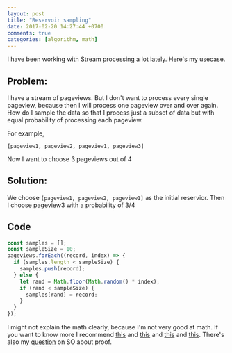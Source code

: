 ```yaml
---
layout: post
title: "Reservoir sampling"
date: 2017-02-20 14:27:44 +0700
comments: true
categories: [algorithm, math]
---
```


I have been working with Stream processing a lot lately. Here's my usecase.

## Problem:

I have a stream of pageviews. But I don't want to process every single pageview, because then I will process one pageview over and over again.
How do I sample the data so that I process just a subset of data but with equal probability of processing each pageview.

For example, 

```
[pageview1, pageview2, pageview1, pageview3]
```

Now I want to choose 3 pageviews out of 4

## Solution:
We choose `[pageview1, pageview2, pageview1]` as the initial reservior. Then I choose pageview3 with a probability of 3/4

## Code
``` javascript
const samples = [];
const sampleSize = 10;
pageviews.forEach((record, index) => {
  if (samples.length < sampleSize) {
    samples.push(record);
  } else {
    let rand = Math.floor(Math.random() * index);
    if (rand < sampleSize) {
      samples[rand] = record;
    }
  }
});
```

I might not explain the math clearly, because I'm not very good at math. If you want to know more I recommend [this](https://gregable.com/2007/10/reservoir-sampling.html) and [this](https://jeremykun.com/2013/07/05/reservoir-sampling/) and [this](https://discuss.leetcode.com/topic/53753/brief-explanation-for-reservoir-sampling) and [this](http://austinrochford.com/posts/2014-11-30-reservoir-sampling.html). There's also my [question](https://stackoverflow.com/questions/42046581/is-sample-size-of-1-consider-reservoir-sampling/42053227?noredirect=1#comment71830111_42053227) on SO about proof.


